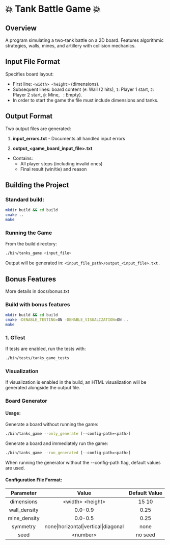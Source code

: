 # 💥 Tank Battle Game 💥

## Overview

A program simulating a two-tank battle on a 2D board. 
Features algorithmic strategies, walls, mines, and artillery with collision
mechanics.

## Input File Format

Specifies board layout:

* First line: `<width> <height>` (dimensions).
* Subsequent lines: board content (`#`: Wall (2 hits), `1`: Player 1 start, `2`: Player 2 start, `@`: Mine, ` `: Empty).
* In order to start the game the file must include dimensions and tanks.

## Output Format

Two output files are generated:

1. **input_errors.txt** - Documents all handled input errors

2. **output_<game_board_input_file>.txt**
  * Contains:
    * All player steps (including invalid ones)
    * Final result (win/tie) and reason

## Building the Project

### Standard build:

```bash
mkdir build && cd build
cmake ..
make
```

### Running the Game
From the build directory:
```bash
./bin/tanks_game <input_file>
```
Output will be generated in: `<input_file_path>/output_<input_file>.txt.`


## Bonus Features
More details in docs/bonus.txt

### Build with bonus features
```bash
mkdir build && cd build
cmake -DENABLE_TESTING=ON -DENABLE_VISUALIZATION=ON ..
make
```

### 1. GTest
If tests are enabled, run the tests with:
```bash
./bin/tests/tanks_game_tests
```

### Visualization
If visualization is enabled in the build, an HTML visualization will be generated alongside the output file.

### Board Generator
#### Usage:

Generate a board without running the game:
```bash
./bin/tanks_game --only_generate [--config-path=<path>]
```

Generate a board and immediately run the game:
```bash
./bin/tanks_game --run_generated [--config-path=<path>]
```

When running the generator without the --config-path flag, default values are
used.

#### Configuration File Format:

| Parameter | Value | Default Value |
|:---------:|:-----:|:-------------:|
| dimensions | \<width\> \<height\> | 15 10 |
| wall_density | 0.0-0.9 | 0.25 |
| mine_density | 0.0-0.5 | 0.25 |
| symmetry | none\|horizontal\|vertical\|diagonal | none |
| seed | \<number\> | no seed |
